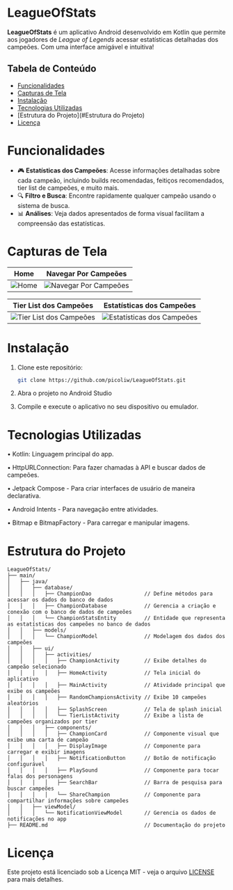 # LeagueOfStats

**LeagueOfStats** é um aplicativo Android desenvolvido em Kotlin que permite aos jogadores de *League of Legends* acessar estatísticas detalhadas dos campeões. Com uma interface amigável e intuitiva!

## Tabela de Conteúdo

- [Funcionalidades](#funcionalidades)
- [Capturas de Tela](#capturas-de-tela)
- [Instalação](#instalação)
- [Tecnologias Utilizadas](#tecnologias-utilizadas)
- [Estrutura do Projeto](#Estrutura do Projeto)
- [Licença](#licença)

# Funcionalidades

- 🎮 **Estatísticas dos Campeões**: Acesse informações detalhadas sobre cada campeão, incluindo builds recomendadas, feitiços recomendados, tier list de campeões, e muito mais.
- 🔍 **Filtro e Busca**: Encontre rapidamente qualquer campeão usando o sistema de busca.
- 📊 **Análises**: Veja dados apresentados de forma visual facilitam a compreensão das estatísticas.

# Capturas de Tela

| Home | Navegar Por Campeões |
|:----:|:--------------------:|
| ![Home](https://i.imgur.com/pA03BDZ.png) | ![Navegar Por Campeões](https://i.imgur.com/sZUTnTR.png) |

| Tier List dos Campeões | Estatísticas dos Campeões |
|:----------------------:|:-------------------------:|
| ![Tier List dos Campeões](https://i.imgur.com/aLWTsuC.png) | ![Estatísticas dos Campeões](https://i.imgur.com/XxSqOmi.png) |

# Instalação

1. Clone este repositório:
   ```bash
   git clone https://github.com/picoliw/LeagueOfStats.git

2. Abra o projeto no Android Studio

3. Compile e execute o aplicativo no seu dispositivo ou emulador.

# Tecnologias Utilizadas

• Kotlin: Linguagem principal do app.

• HttpURLConnection: Para fazer chamadas à API e buscar dados de campeões.

• Jetpack Compose - Para criar interfaces de usuário de maneira declarativa.

• Android Intents - Para navegação entre atividades.

• Bitmap e BitmapFactory - Para carregar e manipular imagens.

# Estrutura do Projeto
```
LeagueOfStats/
├── main/
│   ├── java/
│   │   ├── database/
│   │   │   ├── ChampionDao                 // Define métodos para acessar os dados do banco de dados
│   │   │   ├── ChampionDatabase            // Gerencia a criação e conexão com o banco de dados de campeões
│   │   │   └── ChampionStatsEntity         // Entidade que representa as estatísticas dos campeões no banco de dados
│   │   ├── models/
│   │   │   └── ChampionModel               // Modelagem dos dados dos campeões
│   │   ├── ui/
│   │   │   ├── activities/
│   │   │   │   ├── ChampionActivity        // Exibe detalhes do campeão selecionado
│   │   │   │   ├── HomeActivity            // Tela inicial do aplicativo
│   │   │   │   ├── MainActivity            // Atividade principal que exibe os campeões
│   │   │   │   ├── RandomChampionsActivity // Exibe 10 campeões aleatórios
│   │   │   │   ├── SplashScreen            // Tela de splash inicial
│   │   │   │   └── TierListActivity        // Exibe a lista de campeões organizados por tier
│   │   │   ├── components/
│   │   │   │   ├── ChampionCard            // Componente visual que exibe uma carta de campeão
│   │   │   │   ├── DisplayImage            // Componente para carregar e exibir imagens
│   │   │   │   ├── NotificationButton      // Botão de notificação configurável
│   │   │   │   ├── PlaySound               // Componente para tocar falas dos personagens
│   │   │   │   ├── SearchBar               // Barra de pesquisa para buscar campeões
│   │   │   │   └── ShareChampion           // Componente para compartilhar informações sobre campeões
│   │   ├── viewModel/
│   │   │   └── NotificationViewModel       // Gerencia os dados de notificações no app
├── README.md                               // Documentação do projeto
```

# Licença

Este projeto está licenciado sob a Licença MIT - veja o arquivo [LICENSE](./LICENSE) para mais detalhes.
